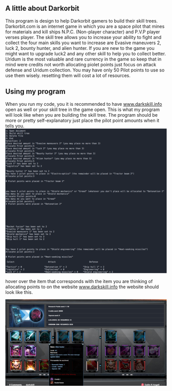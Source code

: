## A little about Darkorbit 
This program is design to help Darkorbit gamers to build their skill trees. Darkorbit.com is an internet game in which you are a space pilot that mines for materials and kill ships N.P.C. (Non-player character) and P.V.P player verses player. The skill tree allows you to increase your ability to fight and collect the four main skills you want to increase are Evasive maneuvers 2, luck 2, bounty hunter, and alien hunter. If you are new to the game you might want to upgrade luck2 and any other skill to help you to collect better. Uridum is the most valuable and rare currency in the game so keep that in mind were credits not worth allocating piolet points just focus on attack defense and Uridum collection. You may have only 50 Pilot points to use so use them wisely. resetting them will cost a lot of resources. 

## Using my program
When you run my code, you it is recommended to have www.darkskill.info open as well or your skill tree in the game open. This is what my program will look like when you are building the skill tree. The program should be more or pretty self-explanatory just place the pilot point amounts when it tells you.
![](images/code.png)

hover over the item that corresponds with the item you are thinking of allocating points to on the website www.darkskill.info the website should look like this.

![](images/darkskill.png)
